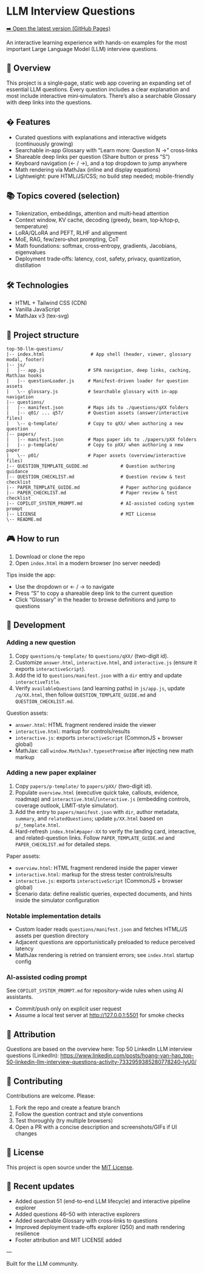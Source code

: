 # LLM Interview Questions

[➡️ Open the latest version (GitHub Pages)](https://pondevelopment.github.io/llm-training/#question-1)


An interactive learning experience with hands-on examples for the most important Large Language Model (LLM) interview questions.

## 🎯 Overview

This project is a single‑page, static web app covering an expanding set of essential LLM questions. Every question includes a clear explanation and most include interactive mini‑simulators. There’s also a searchable Glossary with deep links into the questions.

## � Features

- Curated questions with explanations and interactive widgets (continuously growing)
- Searchable in‑app Glossary with “Learn more: Question N →” cross‑links
- Shareable deep links per question (Share button or press “S”)
- Keyboard navigation (← / →), and a top dropdown to jump anywhere
- Math rendering via MathJax (inline and display equations)
- Lightweight: pure HTML/JS/CSS; no build step needed; mobile-friendly

## 📚 Topics covered (selection)

- Tokenization, embeddings, attention and multi‑head attention
- Context window, KV cache, decoding (greedy, beam, top‑k/top‑p, temperature)
- LoRA/QLoRA and PEFT, RLHF and alignment
- MoE, RAG, few/zero‑shot prompting, CoT
- Math foundations: softmax, cross‑entropy, gradients, Jacobians, eigenvalues
- Deployment trade‑offs: latency, cost, safety, privacy, quantization, distillation

## 🛠️ Technologies

- HTML + Tailwind CSS (CDN)
- Vanilla JavaScript
- MathJax v3 (tex-svg)

## 📁 Project structure

```text
top-50-llm-questions/
|-- index.html                 # App shell (header, viewer, glossary modal, footer)
|-- js/
|   |-- app.js                # SPA navigation, deep links, caching, MathJax hooks
|   |-- questionLoader.js     # Manifest-driven loader for question assets
|   \-- glossary.js           # Searchable glossary with in-app navigation
|-- questions/
|   |-- manifest.json         # Maps ids to ./questions/qXX folders
|   |-- q01/ ... q57/         # Question assets (answer/interactive files)
|   \-- q-template/           # Copy to qXX/ when authoring a new question
|-- papers/
|   |-- manifest.json         # Maps paper ids to ./papers/pXX folders
|   |-- p-template/           # Copy to pXX/ when authoring a new paper
|   \-- p01/                  # Paper assets (overview/interactive files)
|-- QUESTION_TEMPLATE_GUIDE.md            # Question authoring guidance
|-- QUESTION_CHECKLIST.md                 # Question review & test checklist
|-- PAPER_TEMPLATE_GUIDE.md               # Paper authoring guidance
|-- PAPER_CHECKLIST.md                    # Paper review & test checklist
|-- COPILOT_SYSTEM_PROMPT.md              # AI-assisted coding system prompt
|-- LICENSE                               # MIT License
\-- README.md
```

## 🎮 How to run

1) Download or clone the repo
2) Open `index.html` in a modern browser (no server needed)

Tips inside the app:

- Use the dropdown or ← / → to navigate
- Press “S” to copy a shareable deep link to the current question
- Click “Glossary” in the header to browse definitions and jump to questions


## 🔧 Development

### Adding a new question

1. Copy `questions/q-template/` to `questions/qXX/` (two-digit id).
2. Customize `answer.html`, `interactive.html`, and `interactive.js` (ensure it exports `interactiveScript`).
3. Add the id to `questions/manifest.json` with a `dir` entry and update `interactiveTitle`.
4. Verify `availableQuestions` (and learning paths) in `js/app.js`, update `/q/XX.html`, then follow `QUESTION_TEMPLATE_GUIDE.md` and `QUESTION_CHECKLIST.md`.

Question assets:
- `answer.html`: HTML fragment rendered inside the viewer
- `interactive.html`: markup for controls/results
- `interactive.js`: exports `interactiveScript` (CommonJS + browser global)
- MathJax: call `window.MathJax?.typesetPromise` after injecting new math markup

### Adding a new paper explainer

1. Copy `papers/p-template/` to `papers/pXX/` (two-digit id).
2. Populate `overview.html` (executive quick take, callouts, evidence, roadmap) and `interactive.html`/`interactive.js` (embedding controls, coverage outlook, LIMIT-style simulator).
3. Add the entry to `papers/manifest.json` with `dir`, author metadata, `summary`, and `relatedQuestions`; update `p/XX.html` based on `p/_template.html`.
4. Hard-refresh `index.html#paper-XX` to verify the landing card, interactive, and related-question links. Follow `PAPER_TEMPLATE_GUIDE.md` and `PAPER_CHECKLIST.md` for detailed steps.

Paper assets:
- `overview.html`: HTML fragment rendered inside the paper viewer
- `interactive.html`: markup for the stress tester controls/results
- `interactive.js`: exports `interactiveScript` (CommonJS + browser global)
- Scenario data: define realistic queries, expected documents, and hints inside the simulator configuration


### Notable implementation details

- Custom loader reads `questions/manifest.json` and fetches HTML/JS assets per question directory
- Adjacent questions are opportunistically preloaded to reduce perceived latency
- MathJax rendering is retried on transient errors; see `index.html` startup config

### AI-assisted coding prompt

See `COPILOT_SYSTEM_PROMPT.md` for repository-wide rules when using AI assistants.

- Commit/push only on explicit user request
- Assume a local test server at <http://127.0.0.1:5501> for smoke checks


## 📎 Attribution

Questions are based on the overview here:
Top 50 LinkedIn LLM interview questions (LinkedIn):
<https://www.linkedin.com/posts/hoang-van-hao_top-50-linkedin-llm-interview-questions-activity-7332959385280778240-lyU0/>

## 🤝 Contributing

Contributions are welcome. Please:

1) Fork the repo and create a feature branch
2) Follow the question contract and style conventions
3) Test thoroughly (try multiple browsers)
4) Open a PR with a concise description and screenshots/GIFs if UI changes


## 📝 License

This project is open source under the [MIT License](LICENSE).

## 🔄 Recent updates

- Added question 51 (end-to-end LLM lifecycle) and interactive pipeline explorer
- Added questions 46–50 with interactive explorers
- Added searchable Glossary with cross‑links to questions
- Improved deployment trade‑offs explorer (Q50) and math rendering resilience
- Footer attribution and MIT LICENSE added

—

Built for the LLM community.
